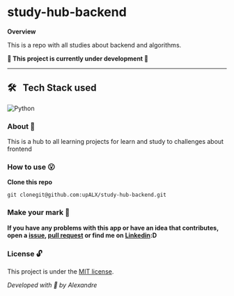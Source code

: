 # study-hub-backend

**Overview**

This is a repo with all studies about backend and algorithms.

**:construction: This project is currently under development :construction:**

---


## 🛠 &nbsp; Tech Stack used 
![Python](https://img.shields.io/badge/-Python-05122A?style=flat&logo=python)&nbsp;

### About :book:
This is a hub to all learning projects for learn and study to challenges about frontend

### How to use :open_mouth:

**Clone this repo**

```
git clonegit@github.com:upALX/study-hub-backend.git
```
### Make your mark :triangular_flag_on_post:      

**If you have any problems with this app or have an idea that contributes, open a [issue](https://github.com/upALX/study-hub-backend/issues), [pull request](https://github.com/upALX/study-hub-backend/pulls) or find me on [Linkedin](https://www.linkedin.com/in/upalx/):D**

### License :unlock:

This project is under the [MIT license](https://github.com/upALX/study-hub-backend/blob/main/LICENSE).

*Developed with :purple_heart: by Alexandre*  
